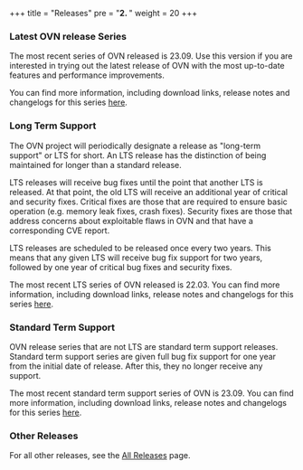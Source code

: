 +++
title = "Releases"
pre = "<b>2. </b>"
weight = 20
+++

### Latest OVN release Series

The most recent series of OVN released is 23.09. Use this version
if you are interested in trying out the latest release of OVN with the most
up-to-date features and performance improvements.

You can find more information, including download links, release notes and
changelogs for this series [here](23.09).


### Long Term Support

The OVN project will periodically designate a release as "long-term support" or
LTS for short. An LTS release has the distinction of being maintained for
longer than a standard release.

LTS releases will receive bug fixes until the point that another LTS is
released. At that point, the old LTS will receive an additional year of
critical and security fixes. Critical fixes are those that are required to
ensure basic operation (e.g. memory leak fixes, crash fixes). Security fixes
are those that address concerns about exploitable flaws in OVN and that have a
corresponding CVE report.

LTS releases are scheduled to be released once every two years. This means
that any given LTS will receive bug fix support for two years, followed by
one year of critical bug fixes and security fixes.

The most recent LTS series of OVN released is
22.03. 
You can find more information, including download links, release notes and
changelogs for this series [here](22.03).


### Standard Term Support

OVN release series that are not LTS are standard term support releases.
Standard term support series are given full bug fix support for one year from
the initial date of release. After this, they no longer receive any support.

The most recent standard term support series of OVN is 23.09. 
You can find more information, including download links, release notes and
changelogs for this series [here](23.09).


### Other Releases

For all other releases, see the [All Releases](all_releases) page.